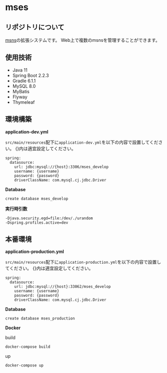 # mses

## リポジトリについて

[msns](https://github.com/shiotomo/msns)の拡張システムです。
Web上で複数のmsnsを管理することができます。

## 使用技術

- Java 11
- Spring Boot 2.2.3
- Gradle 6.1.1
- MySQL 8.0
- MyBatis
- Flyway
- Thymeleaf

## 環境構築

**application-dev.yml**

`src/main/resources`配下に`application-dev.yml`を以下の内容で設置してください。
{}内は適宜設定してください。

```
spring:
  datasource:
    url: jdbc:mysql://{host}:3306/mses_develop
    username: {username}
    password: {password}
    driverClassName: com.mysql.cj.jdbc.Driver
```


**Database**

```
create database mses_develop
```

**実行時引数**

```
-Djava.security.egd=file:/dev/./urandom
-Dspring.profiles.active=dev
```

## 本番環境

**application-production.yml**

`src/main/resources`配下に`application-production.yml`を以下の内容で設置してください。
{}内は適宜設定してください。

```
spring:
  datasource:
    url: jdbc:mysql://{host}:33062/mses_develop
    username: {username}
    password: {password}
    driverClassName: com.mysql.cj.jdbc.Driver
```


**Database**

```
create database mses_production
```

**Docker**

build

```
docker-compose build
```

up

```
docker-compose up
```

